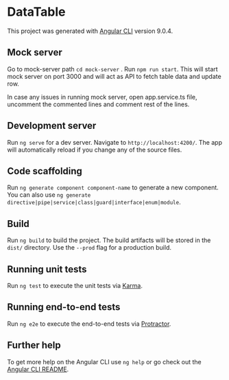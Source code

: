 # DataTable

This project was generated with [Angular CLI](https://github.com/angular/angular-cli) version 9.0.4.

## Mock server

Go to mock-server path `cd mock-server` . Run `npm run start`. This will start mock server on port 3000 and will act as API to fetch table data and update row.

In case any issues in running mock server, open app.service.ts file, uncomment the commented lines and comment rest of the lines.

## Development server

Run `ng serve` for a dev server. Navigate to `http://localhost:4200/`. The app will automatically reload if you change any of the source files.

## Code scaffolding

Run `ng generate component component-name` to generate a new component. You can also use `ng generate directive|pipe|service|class|guard|interface|enum|module`.

## Build

Run `ng build` to build the project. The build artifacts will be stored in the `dist/` directory. Use the `--prod` flag for a production build.

## Running unit tests

Run `ng test` to execute the unit tests via [Karma](https://karma-runner.github.io).

## Running end-to-end tests

Run `ng e2e` to execute the end-to-end tests via [Protractor](http://www.protractortest.org/).

## Further help

To get more help on the Angular CLI use `ng help` or go check out the [Angular CLI README](https://github.com/angular/angular-cli/blob/master/README.md).
